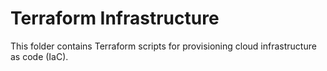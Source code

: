 # Terraform Infrastructure

This folder contains Terraform scripts for provisioning cloud infrastructure as code (IaC).

